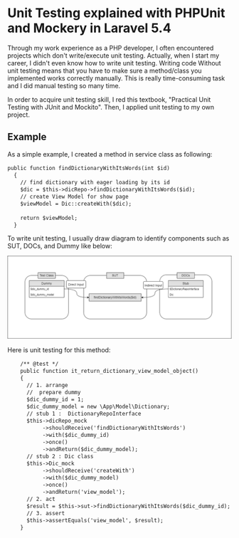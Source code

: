 # Unit Testing explained with PHPUnit and Mockery in Laravel 5.4

Through my work experience as a PHP developer, I often encountered projects which don't write/execute unit testing. Actually, when I start my career, I didn't even know how to write unit testing. Writing code Without unit testing means that you have to make sure a method/class you implemented works correctly manually. This is really time-consuming task and I did manual testing so many time. 

In order to acquire unit testing skill, I red this textbook, "Practical Unit Testing with JUnit and Mockito". Then, I applied unit testing  to my own project.

## Example

As a simple example, I created a method in service class as following: 

```
public function findDictionaryWithItsWords(int $id)
  {
    // find dictionary with eager loading by its id
    $dic = $this->dicRepo->findDictionaryWithItsWords($id);
    // create View Model for show page
    $viewModel = Dic::createWith($dic);

    return $viewModel;
  }
```

To write unit testing, I usually draw diagram to identify components such as SUT, DOCs, and Dummy like below: 

![alt text](./UnitTest_Diagram.png?raw=true)

Here is unit testing for this method: 

```
    /** @test */
    public function it_return_dictionary_view_model_object()
    {
      // 1. arrange
      //  prepare dummy
      $dic_dummy_id = 1;
      $dic_dummy_model = new \App\Model\Dictionary;
      // stub 1 :  DictionaryRepoInterface
      $this->dicRepo_mock
           ->shouldReceive('findDictionaryWithItsWords')
           ->with($dic_dummy_id)
           ->once()
           ->andReturn($dic_dummy_model);
      // stub 2 : Dic class
      $this->Dic_mock
           ->shouldReceive('createWith')
           ->with($dic_dummy_model)
           ->once()
           ->andReturn('view_model');
      // 2. act
      $result = $this->sut->findDictionaryWithItsWords($dic_dummy_id);
      // 3. assert
      $this->assertEquals('view_model', $result);
    }
```
